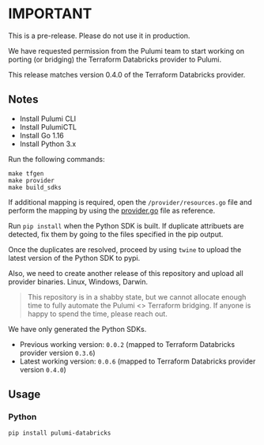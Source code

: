 # IMPORTANT

This is a pre-release. Please do not use it in production.

We have requested permission from the Pulumi team to start working on porting (or bridging) the Terraform Databricks provider to Pulumi.

This release matches version 0.4.0 of the Terraform Databricks provider.

## Notes

* Install Pulumi CLI
* Install PulumiCTL
* Install Go 1.16
* Install Python 3.x

Run the following commands:

`make tfgen`  
`make provider`  
`make build_sdks`  

If additional mapping is required, open the `/provider/resources.go` file and perform the mapping by using the [provider.go](https://github.com/databrickslabs/terraform-provider-databricks/blob/master/provider/provider.go) file as reference.

Run `pip install` when the Python SDK is built. If duplicate attribuets are detected, fix them by going to the files specified in the pip output.

Once the duplicates are resolved, proceed by using `twine` to upload the latest version of the Python SDK to pypi.

Also, we need to create another release of this repository and upload all provider binaries. Linux, Windows, Darwin.

> This repository is in a shabby state, but we cannot allocate enough time to fully automate the Pulumi <> Terraform bridging. If anyone is happy to spend the time, please reach out.

We have only generated the Python SDKs.

* Previous working version: `0.0.2` (mapped to Terraform Databricks provider version `0.3.6`)  
* Latest working version: `0.0.6` (mapped to Terraform Databricks provider version `0.4.0`)

## Usage

### Python

```shell
pip install pulumi-databricks
```